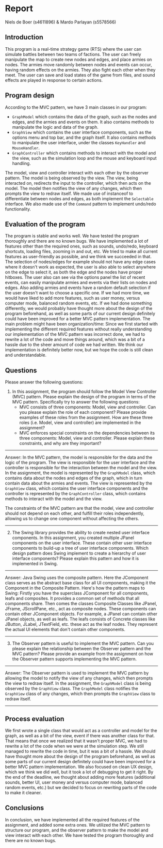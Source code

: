 # Report

Niels de Boer (s4611896) & Mardo Parlayan (s5578566)

## Introduction

This program is a real-time strategy game (RTS) where the user can
simulate battles between two teams of factions. The user can freely
manipulate the map to create new nodes and edges, and place armies on
nodes. The armies move randomly between nodes and events can occur,
having random effects on the armies. They also fight each other when
they meet. The user can save and load states of the game from files,
and sound effects are played in response to certain actions.

## Program design

According to the MVC pattern, we have 3 main classes in our program:
- `GraphModel` which contains the data of the graph, such as the nodes and edges, and the armies and events on them. It also contains methods to manipulate the logic and data of the graph.
- `GraphView` which contains the user interface components, such as the options menu and top bar, and the graph itself. It also contains methods to manipulate the user interface, under the classes `KeyHandler` and `MouseHandler`.
- `GraphController` which contains methods to interact with the model and the view, such as the simulation loop and the mouse and keyboard input handling.

The model, view and controller interact with each other by the observer pattern. The model is being observed by the view. The view, being interacted on, redirects the input to the controller, which then acts on the model. The model then notifies the view of any changes, which then prompts the view to redraw itself.
We made use of instanceof to differentiate between nodes and edges, as both implement the `Selectable` interface. We also made use of the `Command` pattern to implement undo/redo functionality.

## Evaluation of the program

The program is stable and works well. We have tested the program thoroughly and there are no known bugs. We have implemented a lot of features other than the required ones, such as sounds, undo/redo, keyboard shortcuts, loading files, zooming in and out, etc.
We tried to make all current features as user-friendly as possible, and we think we succeeded in that. The selection of nodes/edges for example should not have any edge cases where it doesn't work as expected, the user is also able to select anywhere on the edge to select it, as both the edge and the nodes have proper hitboxes.
The user also can see via the options panel the list of recent events, can easily manipulate armies and events via their lists on nodes and edges. Also adding armies and events have a random default selection if the user doesn't want to choose a specific one.
If we had more time, we would have liked to add more features, such as user money, versus computer mode, balanced random events, etc.
If we had done something differently, we would probably have thought more about the design of the program beforehand, as well as some parts of our current design definitely could have been improved for a better MVC pattern implementation.
The main problem might have been organization/time: Since we first started with implementing the different required features without really understanding our implementation
of the MVC pattern was incorrect done, we had to rewrite a lot of the code and move things around, which was a bit of a hassle due to the sheer amount of code we had written.
We think our implementation is definitely better now, but we hope the code is still clean and understandable.

## Questions

Please answer the following questions:

1. In this assignment, the program should follow the Model View Controller (MVC) pattern. Please explain the design of the program in terms of the MVC pattern. Specifically try to answer the following questions:
   - MVC consists of three components: Model, view and controller. Can you please explain the role of each component? Please provide examples of these roles from the assignment. How are these three roles (i.e. Model, view and controller) are implemented in the assignment?
   - MVC enforces special constraints on the dependencies between its three components: Model, view and controller. Please explain these constraints, and why are they important?

___

Answer: In the MVC pattern, the model is responsible for the data and the logic of the program.
The view is responsible for the user interface and the controller is responsible for the interaction
between the model and the view. In the assignment, the model is represented by the `GraphModel` class,
which contains data about the nodes and edges of the graph, which in turn contain data about the armies
and events. The view is represented by the `GraphView` class, which contains the user interface components
and the controller is represented by the `GraphController` class, which contains methods to interact with
the model and the view.

The constraints of the MVC pattern are that the model, view and controller should not depend on each other,
and fulfill their roles independently, allowing us to change one component without affecting the others.
___

2. The Swing library provides the ability to create nested user interface components. In this assignment, you created multiple JPanel components on the user interface. These contain other user interface components to build-up a tree of user interface components.
Which design pattern does Swing implement to create a hierarchy of user interface components? Please explain this pattern and how it is implemented in Swing.

___

Answer: Java Swing uses the composite pattern. Here the JComponent class serves as the abstract base class for all UI components, making it the Component in the Composite Pattern. Here's how the pattern maps to Swing:
Firstly you have the superclass JComponent for all components, leafs and composites. 
It provides a common set of methods that all components share. Then comes the  classes Composite  Classes like JPanel, JFrame, JScrollPane, etc., act as composite nodes. These components can contain other JComponent objects. For example, a JPanel can contain other JPanel objects, as well as leafs.
 The leafs consists of Concrete classes like JButton, JLabel, JTextField, etc. these act as the leaf nodes. They represent the actual UI elements that don't contain other components.


___

3. The Observer pattern is useful to implement the MVC pattern. Can you please explain the relationship between the Observer pattern and the MVC pattern?
Please provide an example from the assignment on how the Observer pattern supports implementing the MVC pattern.

___

Answer: The Observer pattern is used to implement the MVC pattern by allowing the model to notify the view of any changes, which then prompts the view to redraw itself. In the assignment, the `GraphModel` class is being observed by the `GraphView` class. The `GraphModel` class notifies the `GraphView` class of any changes, which then prompts the `GraphView` class to redraw itself.

___

## Process evaluation

We first wrote a single class that would act as a controller and model for the graph, as well as a bit of the view,
event if there was another class for that. That means that once we realized that it wasn't proper MVC, we had to
rewrite a lot of the code when we were at the simulation step. We still managed to rewrite the code in time, but it
was a bit of a hassle. We should have thought more about the design of the program beforehand, as well as some parts
of our current design definitely could have been improved for a better MVC pattern implementation. We also focused
on clean UX design, which we think we did well, but it took a lot of debugging to get it right. By the end of the
deadline, we thought about adding more features (additional sounds, better UI, user money and versus computer mode,
balanced random events, etc.) but we decided to focus on rewriting parts of the code to make it cleaner.


## Conclusions

In conclusion, we have implemented all the required features of the assignment, and added some extra ones. We utilized
the MVC pattern to structure our program, and the observer pattern to make the model and view interact with each other.
We have tested the program thoroughly and there are no known bugs.
